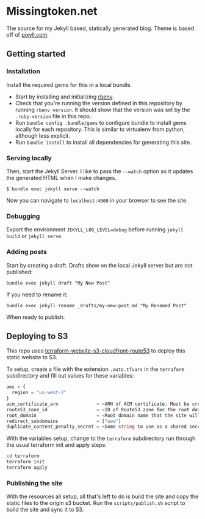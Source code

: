 # Missingtoken.net

The source for my Jekyll based, statically generated blog. Theme is based off of
[pixyll.com](http://www.pixyll.com).

## Getting started

### Installation

Install the required gems for this in a local bundle.

- Start by installing and initializing [rbenv](https://github.com/rbenv/rbenv).
- Check that you're running the version defined in this repository by running `rbenv version`. It
  should show that the version was set by the `.ruby-version` file in this repo.
- Run `bundle config .bundle/gems` to configure bundle to install gems locally for each repository.
  This is similar to virtualenv from python, although less explicit.
- Run `bundle install` to install all dependencies for generating this site.

### Serving locally

Then, start the Jekyll Server. I like to pass the `--watch` option so it updates the generated HTML
when I make changes.

```
$ bundle exec jekyll serve --watch
```

Now you can navigate to `localhost:4000` in your browser to see the site.

### Debugging

Export the environment `JEKYLL_LOG_LEVEL=debug` before running `jekyll build` or `jekyll serve`.

### Adding posts

Start by creating a draft. Drafts show on the local Jekyll server but are not published:

`bundle exec jekyll draft "My New Post"`

If you need to rename it:

`bundle exec jekyll rename _drafts/my-new-post.md "My Renamed Post"`

When ready to publish:

## Deploying to S3

This repo uses [terraform-website-s3-cloudfront-route53] to deploy this static website to S3.

To setup, create a file with the extension `.auto.tfvars` in the `terraform` subdirectory and fill
out values for these variables:

```terraform
aws = {
  region = "us-west-2"
}
acm_certificate_arn              = <ARN of ACM certificate. Must be created in us-east-1 region!>
route53_zone_id                  = <ID of Route53 zone for the root domain>
root_domain                      = <Root domain name that the site will be served from>
redirect_subdomains              = ["www"]
duplicate_content_penalty_secret = <Some string to use as a shared secret between CloudFront and S3>
```

With the variables setup, change to the `terraform` subdirectory run through the usual terraform
init and apply steps:

```bash
cd terraform
terraform init
terraform apply
```

### Publishing the site

With the resources all setup, all that's left to do is build the site and copy the static files to
the origin s3 bucket. Run the `scripts/publish.sh` script to build the site and sync it to S3.

[terraform-website-s3-cloudfront-route53]: https://github.com/teekennedy/terraform-website-s3-cloudfront-route53
